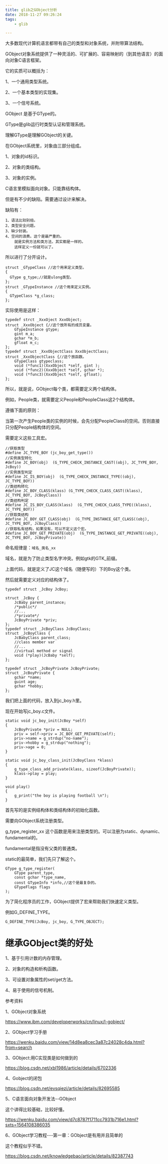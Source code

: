 ```yaml
---
title: glib之GObject分析
date: 2018-11-27 09:26:24
tags:
	- glib

---
```




大多数现代计算机语言都带有自己的类型和对象系统，并附带算法结构。

GObject对象系统提供了一种灵活的、可扩展的、容易映射的（到其他语言）的面向对象C语言框架。

它的实质可以概括为：

1、一个通用类型系统。

2、一个基本类型的实现集。

3、一个信号系统。



GObject 是基于GType的。

GType是glib运行时类型认证和管理系统。

理解GType是理解GObject的关键。



在GObject系统里，对象由三部分组成。

1、对象的id标识。

2、对象的类结构。

3、对象的实例。



C语言里模拟面向对象。只能靠结构体。

但是有不少的缺陷。需要通过设计来解决。

缺陷有：

```
1、语法比较别扭。
2、类型安全问题。
3、缺少封装。
4、空间的浪费。这个是最严重的。
	就是实例方法和类方法，其实都是一样的。
	这样定义一份就可以了。
```

所以进行了分开设计。

```
struct _GTypeClass //这个用来定义类型。
{
  GType g_type;//就是ulong类型。
};
struct _GTypeInstance //这个用来定义实例。
{
  GTypeClass *g_class;
};
```

实际使用是这样：

```
typedef strct _XxxOject XxxObject;
struct _XxxObject {//这个放所有的成员变量。
	GTypeInstance gtype;
	gint m_a;
	gchar *m_b;
	gfloat m_c;
};
typedef struct _XxxObjectClass XxxObjectClass;
struct _XxxObjectClass {//这个放函数。
	GTypeClass gtypeclass;
	void (*func1)(XxxObject *self, gint );
	void (*func2)(XxxObject *self, gchar *);
	void (*func3)(XxxObject *self, gfloat);
};
```



所以，就是说，GObject每个类，都需要定义两个结构体。

例如，People类，就需要定义People和PeopleClass这2个结构体。

遵循下面的原则：

当第一次产生People类的实例的时候，会先分配PeopleClass的空间。否则直接只分配People结构体的空间。



需要定义这些工具宏。

```
//获取类型
#define JC_TYPE_BOY (jc_boy_get_type())
//实例类型转化
#define JC_BOY(obj)  (G_TYPE_CHECK_INSTANCE_CAST((obj), JC_TYPE_BOY, JcBoy))
//实例类型判定
#define JC_IS_BOY(obj)  (G_TYPE_CHECK_INSTANCE_TYPE((obj), JC_TYPE_BOY))
//类结构转化
#define JC_BOY_CLASS(klass) (G_TYPE_CHECK_CLASS_CAST((klass), JC_TYPE_BOY, JcBoyClass))
//类结构判定
#define JC_IS_BOY_CLASS(klass)  (G_TYPE_CHECK_CLASS_TYPE((klass), JC_TYPE_BOY))
//获取类结构
#define JC_BOY_GET_CLASS(obj)  (G_TYPE_INSTANCE_GET_CLASS((obj), JC_TYPE_BOY, JcBoyClass))
//获取私有结构，如果没有，可以不定义这个宏。
#define JC_BOY_GET_PRIVATE(obj)  (G_TYPE_INSTANCE_GET_PRIVATE((obj), JC_TYPE_BOY, JcBoyPrivate))
```

命名规律是：`域名_类名_xx`

域名，就是为了防止类型名字冲突。例如gtk的GTK_前缀。

上面代码，就是定义了JC这个域名（随便写的）下的Boy这个类。

然后就需要定义对应的结构体了。

```
typedef struct _JcBoy JcBoy;

struct _JcBoy {
	JcBaby parent_instance;
	/*public*/
	//...
	/*private*/
	JcBoyPrivate *priv;
};
typedef struct _JcBoyClass JcBoyClass;
struct _JcBoyClass {
	JcBabyClass parent_class;
	//class member var
	//...
	//virtual method or signal
	void (*play)(JcBaby *self);
};

typedef struct _JcBoyPrivate JcBoyPrivate;
struct _JcBoyPrivate {
	gchar *name;
	guint age;
	gchar *hobby;
};

```

我们把上面的代码，放入到jc_boy.h里。

现在开始写jc_boy.c文件。

```
static void jc_boy_init(JcBoy *self)
{
	JcBoyPrivate *priv = NULL;
	priv = self->priv = JC_BOY_GET_PRIVATE(self);
	priv->name = g_strdup("no-name");
	priv->hobby = g_strdup("nothing");
	priv->age = 0;
}

static void jc_boy_class_init(JcBoyClass *klass)
{
	g_type_class_add_private(klass, sizeof(JcBoyPrivate));
	klass->play = play;
}

void play()
{
	g_print("the boy is playing football \n");
}
```

首先写的是实例结构体和类结构体的初始化函数。

需要向GObject系统注册类型。

g_type_register_xx 这个函数是用来注册类型的。可以注册为static、dynamic、fundamental的。

fundamental是指没有父类的普通类。

static的最简单，我们先只了解这个。

```
GType g_type_register(
	GType parent_type, 
	const gchar *type_name, 
	const GTypeInfo *info,//这个是最复杂的。
	GTypeFlags flags
);
```

为了简化程序员的工作，GObject提供了宏来帮助我们快速定义类型。

例如G_DEFINE_TYPE。

```
G_DEFINE_TYPE(JcBoy, jc_boy, G_TYPE_OBJECT);
```

# 继承GObject类的好处

1、基于引用计数的内存管理。

2、对象的构造和析构函数。

3、可设置对象属性的set/get方法。

4、易于使用的信号机制。





参考资料

1、GObject对象系统

https://www.ibm.com/developerworks/cn/linux/l-gobject/

2、GObject学习手册

https://wenku.baidu.com/view/14d8ea8cec3a87c24028c4da.html?from=search

3、GObject:用C实现类是如何做到的

https://blog.csdn.net/xbl1986/article/details/6702336

4、Gobject的闭包

https://blog.csdn.net/evsqiezi/article/details/82695585

5、C语言面向对象开发法--GObject

这个讲得比较基础，比较好懂。

https://wenku.baidu.com/view/d7c8787f1711cc7931b716e1.html?sxts=1564108386035

6、GObject学习教程---第一章：GObject是有用并且简单的

这个教程似乎不错。

https://blog.csdn.net/knowledgebao/article/details/82387743